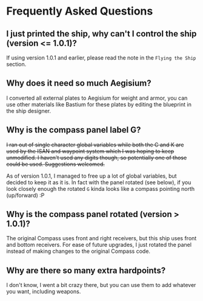 # Frequently Asked Questions

## I just printed the ship, why can't I control the ship (version <= 1.0.1)?

If using version 1.0.1 and earlier, please read the note in the `Flying the Ship` section.

## Why does it need so much Aegisium?

I converted all external plates to Aegisium for weight and armor, you can use other materials like Bastium for these plates by editing the blueprint in the ship designer.

## Why is the compass panel label G?

~~I ran out of single character global variables while both the C and K are used by the ISAN and waypoint system which I was hoping to keep unmodified. I haven't used any digits though, so potentially one of those could be used. Suggestions welcomed.~~

As of version 1.0.1, I managed to free up a lot of global variables, but decided to keep it as it is. In fact with the panel rotated (see below), if you look closely enough the rotated `G` kinda looks like a compass pointing north (up/forward) :P

## Why is the compass panel rotated (version > 1.0.1)?

 The original Compass uses front and right receivers, but this ship uses front and bottom receivers. For ease of future upgrades, I just rotated the panel instead of making changes to the original Compass code.

## Why are there so many extra hardpoints?

I don't know, I went a bit crazy there, but you can use them to add whatever you want, including weapons.
